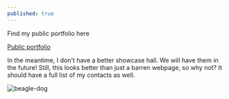 ```yaml
---
published: true
---
```

Find my public portfolio here

[Public portfolio](https://ayo.so/ign)

In the meantime, I don't have a better showcase hall. We will have them in the future! Still, this looks better than just a barren webpage, so why not? It should have a full list of my contacts as well.

<img src="{{site.baseurl | prepend: site.url}}movies/beagle-dog.gif" alt="beagle-dog" />
